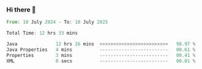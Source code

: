 ### Hi there 👋

<!--START_SECTION:waka-->

```rust
From: 18 July 2024 - To: 18 July 2025

Total Time: 12 hrs 33 mins

Java              12 hrs 26 mins  >>>>>>>>>>>>>>>>>>>>>>>>>   98.97 %
Java Properties   4 mins          -------------------------   00.61 %
Properties        3 mins          -------------------------   00.41 %
XML               0 secs          -------------------------   00.01 %
```

<!--END_SECTION:waka-->
